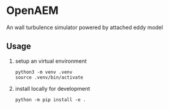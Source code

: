 # OpenAEM
An wall turbulence simulator powered by attached eddy model
## Usage
1. setup an virtual environment
    ```console
    python3 -m venv .venv
    source .venv/bin/activate
    ```
2. install locally for development
   ```console
   python -m pip install -e .
   ```